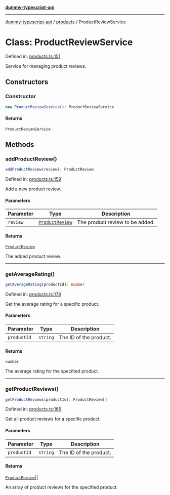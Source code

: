 [**dummy-typescript-api**](../../README.md)

***

[dummy-typescript-api](../../README.md) / [products](../README.md) / ProductReviewService

# Class: ProductReviewService

Defined in: [products.ts:151](https://github.com/typedoc2md/dummy-typescript-api/blob/main/src/products.ts#L151)

Service for managing product reviews.

## Constructors

### Constructor

```ts
new ProductReviewService(): ProductReviewService
```

#### Returns

`ProductReviewService`

## Methods

### addProductReview()

```ts
addProductReview(review): ProductReview
```

Defined in: [products.ts:159](https://github.com/typedoc2md/dummy-typescript-api/blob/main/src/products.ts#L159)

Add a new product review.

#### Parameters

| Parameter | Type | Description |
| ------ | ------ | ------ |
| `review` | [`ProductReview`](../interfaces/ProductReview.md) | The product review to be added. |

#### Returns

[`ProductReview`](../interfaces/ProductReview.md)

The added product review.

***

### getAverageRating()

```ts
getAverageRating(productId): number
```

Defined in: [products.ts:178](https://github.com/typedoc2md/dummy-typescript-api/blob/main/src/products.ts#L178)

Get the average rating for a specific product.

#### Parameters

| Parameter | Type | Description |
| ------ | ------ | ------ |
| `productId` | `string` | The ID of the product. |

#### Returns

`number`

The average rating for the specified product.

***

### getProductReviews()

```ts
getProductReviews(productId): ProductReview[]
```

Defined in: [products.ts:169](https://github.com/typedoc2md/dummy-typescript-api/blob/main/src/products.ts#L169)

Get all product reviews for a specific product.

#### Parameters

| Parameter | Type | Description |
| ------ | ------ | ------ |
| `productId` | `string` | The ID of the product. |

#### Returns

[`ProductReview`](../interfaces/ProductReview.md)[]

An array of product reviews for the specified product.
